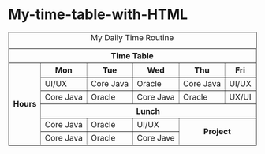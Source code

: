 # My-time-table-with-HTML
<!DOCTYPE html>
<html lang="en">
<head>
    <meta charset="UTF-8">
    <meta name="viewport" content="width=device-width, initial-scale=1.0">
    <title>Document</title>
</head>
<body>
    <table border="1">
        <caption>My Daily Time Routine</caption>
        <tr>
            <th colspan="6">Time Table</th>
        </tr>
        <tr>
            <th rowspan="6">Hours</th>
            <th>Mon</th>
            <th>Tue</th>
            <th>Wed</th>
            <th>Thu</th>
            <th>Fri</th>
        </tr>
        <tr>
           <td>UI/UX</td>
           <td>Core Java</td>
           <td>Oracle</td>
           <td>Core Java</td>
           <td>UI/UX</td>
        </tr>
        <tr>
                       <td>Core Java</td>
           <td>Oracle</td>
           <td>Core Java</td>
           <td>Oracle</td>
           <td>UX/UI</td>
        </tr>
        <tr>
            <th colspan="5">Lunch</th>
        </tr>
        <tr>
            <td>Core Java</td>
            <td>Oracle</td>
            <td>UI/UX</td>
            <th rowspan="2" colspan="2">Project</th>
        </tr>
        <tr>
            <td>Core Java</td>
            <td>Oracle</td>
            <td>Core Jave</td>
        </tr>
    </table>
</body>
</html>
